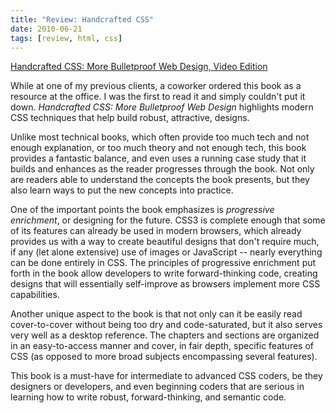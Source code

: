 ```yaml
---
title: "Review: Handcrafted CSS"
date: 2010-06-21
tags: [review, html, css]
---
```


<div class='post'>
<p><a href="http://www.amazon.com/gp/product/0321658531?ie=UTF8&amp;tag=graywolfweb-20&amp;linkCode=as2&amp;camp=1789&amp;creative=390957&amp;creativeASIN=0321658531">Handcrafted CSS: More Bulletproof Web Design, Video Edition</a><img src="http://www.assoc-amazon.com/e/ir?t=graywolfweb-20&amp;l=as2&amp;o=1&amp;a=0321658531" width="1" height="1" /></p><p>While at one of my previous clients, a coworker ordered this book as a resource at the office. I was the first to read it and simply couldn't put it down. <em>Handcrafted CSS: More Bulletproof Web Design</em> highlights modern CSS techniques that help build robust, attractive, designs.</p><!-- more --><p>Unlike most technical books, which often provide too much tech and not enough explanation, or too much theory and not enough tech, this book provides a fantastic balance, and even uses a running case study that it builds and enhances as the reader progresses through the book. Not only are readers able to understand the concepts the book presents, but they also learn ways to put the new concepts into practice.</p><p>One of the important points the book emphasizes is <em>progressive enrichment</em>, or designing for the future. CSS3 is complete enough that some of its features can already be used in modern browsers, which already provides us with a way to create beautiful designs that don't require much, if any (let alone extensive) use of images or JavaScript -- nearly everything can be done entirely in CSS. The principles of progressive enrichment put forth in the book allow developers to write forward-thinking code, creating designs that will essentially self-improve as browsers implement more CSS capabilities.</p><p>Another unique aspect to the book is that not only can it be easily read cover-to-cover without being too dry and code-saturated, but it also serves very well as a desktop reference. The chapters and sections are organized in an easy-to-access manner and cover, in fair depth, specific features of CSS (as opposed to more broad subjects encompassing several features).</p><p>This book is a must-have for intermediate to advanced CSS coders, be they designers or developers, and even beginning coders that are serious in learning how to write robust, forward-thinking, and semantic code.</p></div>
